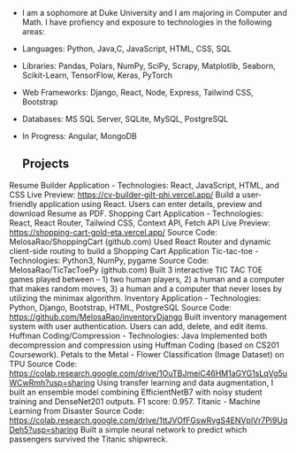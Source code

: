 - I am a sophomore at Duke University and I am majoring in Computer and Math. I have profiency and exposure to technologies in the following areas:
- Languages: Python, Java,C, JavaScript, HTML, CSS, SQL
- Libraries: Pandas, Polars, NumPy, SciPy, Scrapy, Matplotlib, Seaborn, Scikit-Learn, TensorFlow, Keras, PyTorch
- Web Frameworks: Django, React, Node, Express, Tailwind CSS, Bootstrap
- Databases: MS SQL Server, SQLite, MySQL, PostgreSQL
- In Progress: Angular, MongoDB

  ## Projects
Resume Builder Application - Technologies: React, JavaScript, HTML, and CSS
Live Preview: https://cv-builder-gilt-phi.vercel.app/ 
Build a user-friendly application using React. Users can enter details, preview and download Resume as PDF. 
Shopping Cart Application - Technologies: React, React Router, Tailwind CSS, Context API, Fetch API
Live Preview: https://shopping-cart-gold-eta.vercel.app/        Source Code: MelosaRao/ShoppingCart (github.com)
Used React Router and dynamic client-side routing to build a Shopping Cart Application
Tic-tac-toe - Technologies: Python3, NumPy, pygame              Source Code: MelosaRao/TicTacToePy (github.com)
Built 3 interactive TIC TAC TOE games played between – 1) two human players, 2) a human and a computer that makes random moves, 3) a human and a computer that never loses by utilizing the minimax algorithm.
Inventory Application - Technologies: Python, Django, Bootstrap, HTML, PostgreSQL
Source Code: https://github.com/MelosaRao/inventoryDjango 
Built inventory management system with user authentication. Users can add, delete, and edit items.
Huffman Coding/Compression - Technologies: Java
Implemented both decompression and compression using Huffman Coding (based on CS201 Coursework). 
Petals to the Metal - Flower Classification (Image Dataset) on TPU 
Source Code: https://colab.research.google.com/drive/1OuTBJmeiC46HM1aGYG1sLqVg5uWCwRmh?usp=sharing Using transfer learning and data augmentation, I built an ensemble model combining EfficientNetB7 with noisy student training and DenseNet201 outputs. F1 score: 0.957.
Titanic - Machine Learning from Disaster 
Source Code: https://colab.research.google.com/drive/1ttJVOfFGswRvgS4ENVplVr7Pi9UqDeh5?usp=sharing
Built a simple neural network to predict which passengers survived the Titanic shipwreck. 


<!---
MelosaRao/MelosaRao is a ✨ special ✨ repository because its `README.md` (this file) appears on your GitHub profile.
You can click the Preview link to take a look at your changes.
--->
